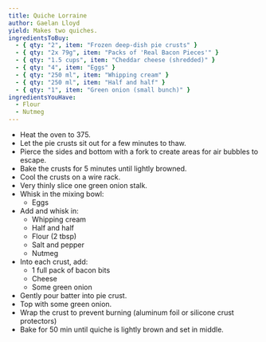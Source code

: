 ```yaml
---
title: Quiche Lorraine
author: Gaelan Lloyd
yield: Makes two quiches.
ingredientsToBuy:
  - { qty: "2", item: "Frozen deep-dish pie crusts" }
  - { qty: "2x 79g", item: "Packs of 'Real Bacon Pieces'" }
  - { qty: "1.5 cups", item: "Cheddar cheese (shredded)" }
  - { qty: "4", item: "Eggs" }
  - { qty: "250 ml", item: "Whipping cream" }
  - { qty: "250 ml", item: "Half and half" }
  - { qty: "1", item: "Green onion (small bunch)" }
ingredientsYouHave:
  - Flour
  - Nutmeg
---
```

- Heat the oven to 375.
- Let the pie crusts sit out for a few minutes to thaw.
- Pierce the sides and bottom with a fork to create areas for air bubbles to escape.
- Bake the crusts for 5 minutes until lightly browned.
- Cool the crusts on a wire rack.
- Very thinly slice one green onion stalk.
- Whisk in the mixing bowl:
  - Eggs
- Add and whisk in:
  - Whipping cream
  - Half and half
  - Flour (2 tbsp)
  - Salt and pepper
  - Nutmeg
- Into each crust, add:
  - 1 full pack of bacon bits
  - Cheese
  - Some green onion
- Gently pour batter into pie crust.
- Top with some green onion.
- Wrap the crust to prevent burning (aluminum foil or silicone crust protectors)
- Bake for 50 min until quiche is lightly brown and set in middle.

